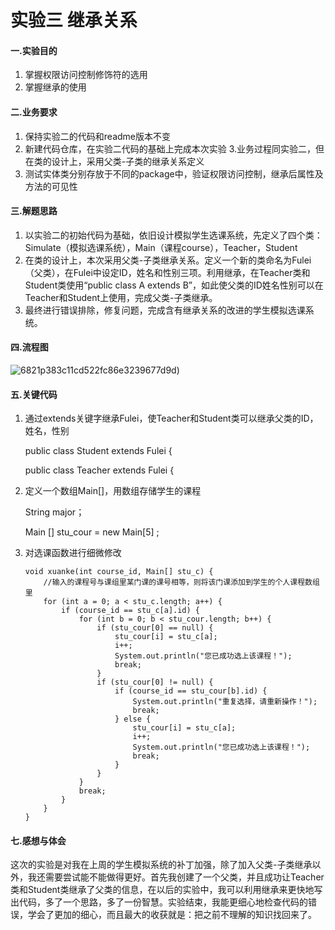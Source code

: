 #  实验三 继承关系

#### 一.实验目的

1. 掌握权限访问控制修饰符的选用
2. 掌握继承的使用

#### 二.业务要求

1. 保持实验二的代码和readme版本不变
2. 新建代码仓库，在实验二代码的基础上完成本次实验 3.业务过程同实验二，但在类的设计上，采用父类-子类的继承关系定义
3. 测试实体类分别存放于不同的package中，验证权限访问控制，继承后属性及方法的可见性

#### 三.解题思路

1. 以实验二的初始代码为基础，依旧设计模拟学生选课系统，先定义了四个类：Simulate（模拟选课系统），Main（课程course），Teacher，Student
2. 在类的设计上，本次采用父类-子类继承关系。定义一个新的类命名为Fulei（父类），在Fulei中设定ID，姓名和性别三项。利用继承，在Teacher类和Student类使用“public class A extends B”，如此使父类的ID姓名性别可以在Teacher和Student上使用，完成父类-子类继承。
3. 最终进行错误排除，修复问题，完成含有继承关系的改进的学生模拟选课系统。

#### 四.流程图

![6821p383c11cd522fc86e3239677d9d](https://gitee.com/ZhangYhan/Zyh1245/raw/master/6821p383c11cd522fc86e3239677d9d.png))

#### 五.关键代码

1. 通过extends关键字继承Fulei，使Teacher和Student类可以继承父类的ID，姓名，性别 

   public class Student extends Fulei {

   public class Teacher extends Fulei {

2. 定义一个数组Main[]，用数组存储学生的课程 

   String major；

   Main [] stu_cour = new Main[5] ;

3. 对选课函数进行细微修改

   ```
   void xuanke(int course_id, Main[] stu_c) {
       //输入的课程号与课组里某门课的课号相等，则将该门课添加到学生的个人课程数组里
       for (int a = 0; a < stu_c.length; a++) {
           if (course_id == stu_c[a].id) {
               for (int b = 0; b < stu_cour.length; b++) {
                   if (stu_cour[0] == null) {
                       stu_cour[i] = stu_c[a];
                       i++;
                       System.out.println("您已成功选上该课程！");
                       break;
                   }
                   if (stu_cour[0] != null) {
                       if (course_id == stu_cour[b].id) {
                           System.out.println("重复选择，请重新操作！");
                           break;
                       } else {
                           stu_cour[i] = stu_c[a];
                           i++;
                           System.out.println("您已成功选上该课程！");
                           break;
                       }
                   }
               }
               break;
           }
       }
   }
   ```



#### 七.感想与体会

这次的实验是对我在上周的学生模拟系统的补丁加强，除了加入父类-子类继承以外，我还需要尝试能不能做得更好。首先我创建了一个父类，并且成功让Teacher类和Student类继承了父类的信息，在以后的实验中，我可以利用继承来更快地写出代码，多了一个思路，多了一份智慧。实验结束，我能更细心地检查代码的错误，学会了更加的细心，而且最大的收获就是：把之前不理解的知识找回来了。
